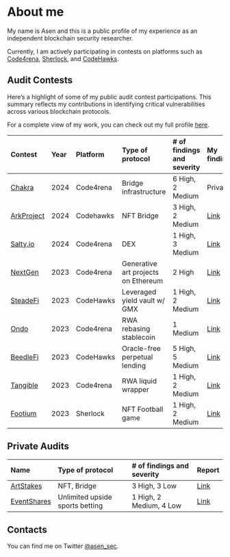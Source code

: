 # About me

My name is Asen and this is a public profile of my experience as an independent blockchain security researcher.

Currently, I am actively participating in contests on platforms such as [Code4rena](https://code4rena.com/@0xAsen), [Sherlock](https://audits.sherlock.xyz/watson/0xAsen), and [CodeHawks](https://www.codehawks.com/profile/clk3vjbfh000kkx08mg4x5ug0).

## Audit Contests
Here’s a highlight of some of my public audit contest participations. This summary reflects my contributions in identifying critical vulnerabilities across various blockchain protocols. 

For a complete view of my work, you can check out my full profile [here](https://audits.sherlock.xyz/watson/0xAsen).

| Contest                                                                                                         | Year | Platform  | Type of protocol                                      | # of findings and severity | My findings                                                                                      | Language         | Rank |
| :-------------------------------------------------------------------------------------------------------------- | :--- | :-------- | :---------------------------------------------------- | :------------------------- | :------------------------------------------------------------------------------------------------ | :--------------- | :--- |
| [Chakra](https://code4rena.com/audits/2024-08-chakra)                                                           | 2024 | Code4rena  | Bridge infrastructure                                 | 6 High, 2 Medium           | Private                                                                                          | Solidity & Cairo | 4    |
| [ArkProject](https://codehawks.cyfrin.io/c/2024-07-ark-project)                                                 | 2024 | Codehawks  | NFT Bridge                                            | 3 High, 2 Medium           | [Link](https://github.com/asendz/Portfolio/blob/main/Security%20Reports/CodeHawks/ArkProject.md#M-02) | Solidity & Cairo | 12   |
| [Salty.io](https://code4rena.com/audits/2024-01-saltyio)                                                       | 2024 | Code4rena  | DEX                                                   | 1 High, 3 Medium           | [Link](https://github.com/asendz/Portfolio/blob/main/Security%20Reports/Code4rena/Salty.md)         | Solidity         | 14   |
| [NextGen](https://code4rena.com/audits/2023-10-nextgen)                                                         | 2023 | Code4rena  | Generative art projects on Ethereum | 2 High                     | [Link](https://github.com/asendz/Portfolio/blob/main/Security%20Reports/Code4rena/NextGen.md)       | Solidity         | -    |
| [SteadeFi](https://www.codehawks.com/contests/clo38mm260001la08daw5cbuf)                                       | 2023 | CodeHawks  | Leveraged yield vault w/ GMX                          | 1 High, 2 Medium           | [Link](https://github.com/asendz/Portfolio/blob/main/Security%20Reports/CodeHawks/SteadeFi.md)      | Solidity         | -    |
| [Ondo](https://code4rena.com/contests/2023-09-ondo-finance)                                                    | 2023 | Code4rena  | RWA rebasing stablecoin                               | 1 Medium                   | [Link](https://github.com/asendz/Portfolio/blob/main/Security%20Reports/Code4rena/Ondo.md)          | Solidity         | 9    |
| [BeedleFi](https://www.codehawks.com/contests/clkbo1fa20009jr08nyyf9wbx)                                       | 2023 | CodeHawks | Oracle-free perpetual lending                         | 5 High, 5 Medium           | [Link](https://github.com/asendz/Portfolio/blob/main/Security%20Reports/CodeHawks/BeedleFi.md)      | Solidity         | -    |
| [Tangible](https://code4rena.com/contests/2023-08-tangible-caviar)                                             | 2023 | Code4rena  | RWA liquid wrapper                                    | 1 High, 2 Medium           | [Link](https://github.com/asendz/Portfolio/blob/main/Security%20Reports/Code4rena/Tangible.md)      | Solidity         | -    |
| [Footium](https://audits.sherlock.xyz/contests/71)                                                              | 2023 | Sherlock   | NFT Football game                                     | 1 High, 2 Medium           | [Link](https://github.com/asendz/Portfolio/blob/main/Security%20Reports/Sherlock/Footium.md)        | Solidity         | 11   |


## Private Audits

| Name                                                      | Type of protocol | # of findings and severity | Report                                                                                                 |
| :-------------------------------------------------------- | :--------------- | :------------------------- | :----------------------------------------------------------------------------------------------------- |
| [ArtStakes](https://github.com/owl11/ArtStakes/tree/main) | NFT, Bridge      | 3 High, 3 Low              | [Link](https://github.com/asendz/Portfolio/blob/main/Security%20Reports/Private%20audits/ArtStakes.md) |
| [EventShares]() | Unlimited upside sports betting     | 1 High, 2 Medium, 4 Low              | [Link](https://github.com/asendz/Portfolio/blob/main/Security%20Reports/Private%20audits/EventShares.md) |

## Contacts

You can find me on Twitter [@asen_sec](https://twitter.com/asen_sec).
